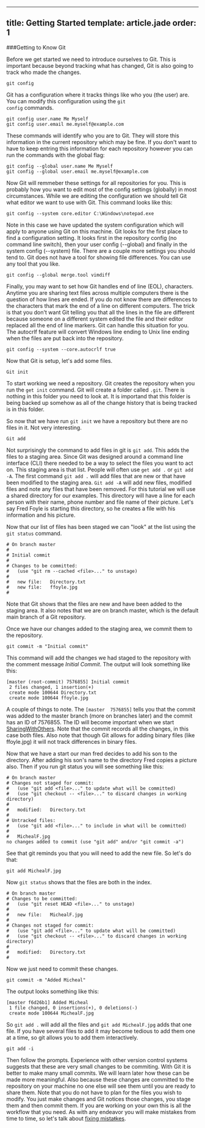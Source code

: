 ---
title: Getting Started
template: article.jade
order: 1
----
###Getting to Know Git

Before we get started we need to introduce ourselves to Git.  This is important because beyond tracking what has changed, Git is also going to track who made the changes.

	git config

Git has a configuration where it tracks things like who you (the user) are.  You can modify this configuration using the <code>git config</code> commands.

	git config user.name Me Myself
	git config user.email me.myself@example.com

These commands will identify who you are to Git.  They will store this information in the current repository which may be fine.  If you don't want to have to keep entring this information for each repository however you can run the commands with the global flag:

	git config --global user.name Me Myself
	git config --global user.email me.myself@example.com

Now Git will remmeber these settings for all repositories for you.  This is probably how you want to edit most of the config settings (globally) in most circumstances.  While we are editing the configuration we should tell Git what editor we want to use with Git.  This command looks like this:

	git config --system core.editor C:\Windows\notepad.exe

Note in this case we have updated the system configuration which will apply to anyone using Git on this machine.  Git looks for the first place to find a configuration setting.  It looks first in the repository config (no command line switch), then your user config (--global) and finally in the system config (--system) file.  There are a couple more settings you should tend to.  Git does not have a tool for showing file differences.  You can use any tool that you like.  

	git config --global merge.tool vimdiff

  Finally, you may want to set how Git handles end of line (EOL), characters.  Anytime you are sharing text files across multiple computers there is the question of how lines are ended.  If you do not know there are differences to the characters that mark the end of a line on different computers.  The trick is that you don't want Git telling you that all the lines in the file are different because someone on a different system edited the file and their editor replaced all the end of line markers.  Git can handle this situation for you.  The autocrlf feature will convert Windows line ending to Unix line ending when the files are put back into the repository. 

	git config --system --core.autocrlf true

Now that Git is setup, let's add some files.

	Git init

To start working we need a repository.  Git creates the repository when you run the `get init` command.  Git will create a folder called `.git`.  There is nothing in this folder you need to look at.  It is importand that this folder is being backed up somehow as all of the change history that is being tracked is in this folder.

  So now that we have run `git init` we have a repository but there are no files in it.  Not very interesting.

	Git add

  Not surprisingly the command to add files in git is `git add`.  This adds the files to a staging area.  Since Git was designed around a command line interface (CLI) there needed to be a way to select the files you want to act on.  This staging area is that list.  People will often use `get add .` or `git add -A`.  The first command `git add .` will add files that are new or that have been modified to the staging area.  `Git add -A` will add new files, modified files and note any files that have been removed.  For this tutorial we will use a shared directory for our examples.  This directory will have a line for each person with their name, phone number and file name of their picture.  Let's say Fred Foyle is starting this directory, so he creates a file with his information and his picture.

Now that our list of files has been staged we can "look" at the list using the `git status` command.

	# On branch master
	#
	# Initial commit
	#
	# Changes to be committed:
	#   (use "git rm --cached <file>..." to unstage)
	#
	#	new file:   Directory.txt
	#	new file:   ffoyle.jpg
	#

  Note that Git shows that the files are new and have been added to the staging area.  It also notes that we are on branch master, which is the default main branch of a Git repository.

  Once we have our changes added to the staging area, we commit them to the repository.

    git commit -m "Initial commit"

  This command will add the changes we had staged to the repository with the comment message _Initial Commit_.  The output will look something like this:

	[master (root-commit) 7576855] Initial commit
	 2 files changed, 1 insertion(+)
	 create mode 100644 Directory.txt
	 create mode 100644 ffoyle.jpg

  A couple of things to note.  The `[master  7576855]` tells you that the commit was added to the master branch (more on branches later) and the commit has an ID of 7576855.  The ID will become important when we start [SharingWithOthers](/pages/sharing-with-others.html).  Note that the commit records all the changes, in this case both files.  Also note that though Git allows for adding binary files (like ffoyle.jpg) it will not track differences in binary files.

  Now that we have a start our man fred decides to add his son to the directory.  After adding his son's name to the directory Fred copies a picture also.  Then if you run git status you will see something like this:

	# On branch master
	# Changes not staged for commit:
	#   (use "git add <file>..." to update what will be committed)
	#   (use "git checkout -- <file>..." to discard changes in working directory)
	#
	#	modified:   Directory.txt
	#
	# Untracked files:
	#   (use "git add <file>..." to include in what will be committed)
	#
	#	MichealF.jpg
	no changes added to commit (use "git add" and/or "git commit -a")

  See that git reminds you that you will need to add the new file.  So let's do that:

	git add MichealF.jpg

  Now `git status` shows that the files are both in the index.

	# On branch master
	# Changes to be committed:
	#   (use "git reset HEAD <file>..." to unstage)
	#
	#	new file:   MichealF.jpg
	#
	# Changes not staged for commit:
	#   (use "git add <file>..." to update what will be committed)
	#   (use "git checkout -- <file>..." to discard changes in working directory)
	#
	#	modified:   Directory.txt
	#

  Now we just need to commit these changes.

	git commit -m "Added Micheal"

  The output looks something like this:

	[master f6d26b1] Added Micheal
	 1 file changed, 0 insertions(+), 0 deletions(-)
	 create mode 100644 MichealF.jpg

  So `git add .` will add all the files and `git add MichealF.jpg` adds that one file.  If you have several files to add it may become tedious to add them one at a time, so git allows you to add them interactively.

	git add -i

  Then follow the prompts.  Experience with other version control systems suggests that these are very small changes to be commiting.  With Git it is better to make many small commits.  We will learn later how these can be made more meaningful.  Also because these changes are committed to the repository on your machine no one else will see them until you are ready to share them.  Note that you do not have to plan for the files you wish to modify.  You just make changes and Git notices those changes, you stage them and then commit them.  If you are working on your own this is all the workflow that you need.  As with any endeavor you will make mistakes from time to time, so let's talk about [fixing mista<span style="text-decoration: line-through;">t</span>kes](/pages/fixing-mistakes.html).

